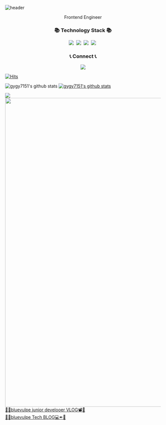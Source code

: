 
![header](https://capsule-render.vercel.app/api?&type=wave&color=gradient&text=Davey&height=300)

<p align="center">
Frontend Engineer <br>
</p>
<h3 align="center">📚 Technology Stack 📚</h3>

<p align="center">
  <img src="https://img.shields.io/badge/-Javascript-F7DF1E?&logo=Javascript&logoColor=black"/></a>&nbsp
  <img src="https://img.shields.io/badge/-Python-3178C6?&logo=Typescript&logoColor=white"/></a>&nbsp
  <img src="https://img.shields.io/badge/-React-61DAFB?&logo=React&logoColor=white"/></a>&nbsp
  <img src="https://img.shields.io/badge/-Nextjs-000000?&logo=Next.js&logoColor=white"/></a>&nbsp
</p>

<h3 align="center">📞 Connect 📞</h3>

<p align="center">
  <a href="mailto:gameclow2@gmail.com"><img src="https://img.shields.io/badge/Gmail-d14836?style=flat-square&logo=Gmail&logoColor=white&link=mailto:gameclow2@gmail.com"/></a>
  
[![Hits](https://hits.seeyoufarm.com/api/count/incr/badge.svg?url=https%3A%2F%2Fgithub.com%2Feungyucho%2Fhit-counter&count_bg=%23E9A61A&title_bg=%23BDC1E1&icon=&icon_color=%23DBAC2D&title=hits&edge_flat=true)](https://hits.seeyoufarm.com)
</p>

  ![gygy7151's github stats](https://github-readme-stats.vercel.app/api?username=EungyuCho&show_icons=true)
  [![gygy7151's github stats](https://github-readme-stats.vercel.app/api/top-langs/?username=gygy7151&show_icons=true&hide_border=true&title_color=004386&icon_color=004386&layout=compact)](https://github.com/gygy7151)


![](https://komarev.com/ghpvc/?username=korany-lee&label=views&style=plastic&color=blue)
<img src="bio2_gif.gif" width="1000">
<a target="_blank" href="https://foxvox.tistory.com/"> 💙🦊bluevulpe junior develooer VLOG📽💙</a><br>
<a target="_blank" href="https://www.youtube.com/channel/UC8tyIHA9NzE3FcttppU8Wfg"> 💙🦊bluevulpe Tech BLOG💻✒💙</a><br>

<!--
**gygy7151/gygy7151** is a ✨ _special_ ✨ repository because its `README.md` (this file) appears on your GitHub profile.

